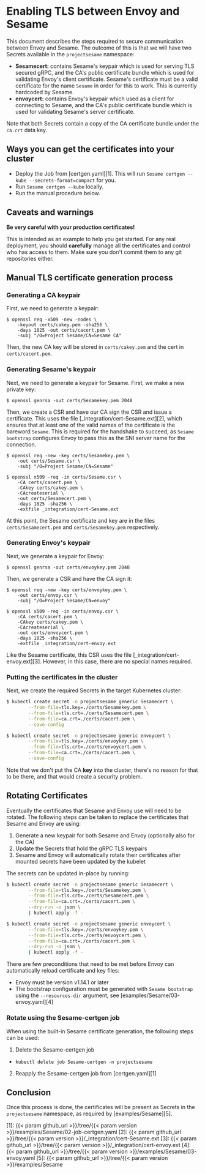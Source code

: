 # Enabling TLS between Envoy and Sesame

This document describes the steps required to secure communication between Envoy and Sesame.
The outcome of this is that we will have two Secrets available in the `projectsesame` namespace:

- **Sesamecert:** contains Sesame's keypair which is used for serving TLS secured gRPC, and the CA's public certificate bundle which is used for validating Envoy's client certificate.
Sesame's certificate must be a valid certificate for the name `Sesame` in order for this to work.
This is currently hardcoded by Sesame.
- **envoycert:** contains Envoy's keypair which used as a client for connecting to Sesame, and the CA's public certificate bundle which is used for validating Sesame's server certificate.

Note that both Secrets contain a copy of the CA certificate bundle under the `ca.crt` data key.

## Ways you can get the certificates into your cluster

- Deploy the Job from [certgen.yaml][1].
This will run `Sesame certgen --kube --secrets-format=compact` for you.
- Run `Sesame certgen --kube` locally.
- Run the manual procedure below.

## Caveats and warnings

**Be very careful with your production certificates!**

This is intended as an example to help you get started.
For any real deployment, you should **carefully** manage all the certificates and control who has access to them.
Make sure you don't commit them to any git repositories either.

## Manual TLS certificate generation process

### Generating a CA keypair

First, we need to generate a keypair:

```
$ openssl req -x509 -new -nodes \
    -keyout certs/cakey.pem -sha256 \
    -days 1825 -out certs/cacert.pem \
    -subj "/O=Project Sesame/CN=Sesame CA"
```

Then, the new CA key will be stored in `certs/cakey.pem` and the cert in `certs/cacert.pem`.

### Generating Sesame's keypair

Next, we need to generate a keypair for Sesame.
First, we make a new private key:

```
$ openssl genrsa -out certs/Sesamekey.pem 2048
```

Then, we create a CSR and have our CA sign the CSR and issue a certificate.
This uses the file [_integration/cert-Sesame.ext][2], which ensures that at least one of the valid names of the certificate is the bareword `Sesame`.
This is required for the handshake to succeed, as `Sesame bootstrap` configures Envoy to pass this as the SNI server name for the connection.

```
$ openssl req -new -key certs/Sesamekey.pem \
	-out certs/Sesame.csr \
	-subj "/O=Project Sesame/CN=Sesame"

$ openssl x509 -req -in certs/Sesame.csr \
    -CA certs/cacert.pem \
    -CAkey certs/cakey.pem \
    -CAcreateserial \
    -out certs/Sesamecert.pem \
    -days 1825 -sha256 \
    -extfile _integration/cert-Sesame.ext
```

At this point, the Sesame certificate and key are in the files `certs/Sesamecert.pem` and `certs/Sesamekey.pem` respectively.

### Generating Envoy's keypair

Next, we generate a keypair for Envoy:

```
$ openssl genrsa -out certs/envoykey.pem 2048
```

Then, we generate a CSR and have the CA sign it:

```
$ openssl req -new -key certs/envoykey.pem \
	-out certs/envoy.csr \
	-subj "/O=Project Sesame/CN=envoy"

$ openssl x509 -req -in certs/envoy.csr \
    -CA certs/cacert.pem \
    -CAkey certs/cakey.pem \
    -CAcreateserial \
    -out certs/envoycert.pem \
    -days 1825 -sha256 \
    -extfile _integration/cert-envoy.ext
```

Like the Sesame certificate, this CSR uses the file [_integration/cert-envoy.ext][3].
However, in this case, there are no special names required.

### Putting the certificates in the cluster

Next, we create the required Secrets in the target Kubernetes cluster:

```bash
$ kubectl create secret -n projectsesame generic Sesamecert \
        --from-file=tls.key=./certs/Sesamekey.pem \
        --from-file=tls.crt=./certs/Sesamecert.pem \
        --from-file=ca.crt=./certs/cacert.pem \
        --save-config

$ kubectl create secret -n projectsesame generic envoycert \
        --from-file=tls.key=./certs/envoykey.pem \
        --from-file=tls.crt=./certs/envoycert.pem \
        --from-file=ca.crt=./certs/cacert.pem \
        --save-config
```

Note that we don't put the CA **key** into the cluster, there's no reason for that to be there, and that would create a security problem.

## Rotating Certificates

Eventually the certificates that Sesame and Envoy use will need to be rotated.
The following steps can be taken to replace the certificates that Sesame and Envoy are using:

1. Generate a new keypair for both Sesame and Envoy (optionally also for the CA)
2. Update the Secrets that hold the gRPC TLS keypairs
3. Sesame and Envoy will automatically rotate their certificates after mounted secrets have been updated by the kubelet

The secrets can be updated in-place by running:

```bash
$ kubectl create secret -n projectsesame generic Sesamecert \
        --from-file=tls.key=./certs/Sesamekey.pem \
        --from-file=tls.crt=./certs/Sesamecert.pem \
        --from-file=ca.crt=./certs/cacert.pem \
        --dry-run -o json \
        | kubectl apply -f -

$ kubectl create secret -n projectsesame generic envoycert \
        --from-file=tls.key=./certs/envoykey.pem \
        --from-file=tls.crt=./certs/envoycert.pem \
        --from-file=ca.crt=./certs/cacert.pem \
        --dry-run -o json \
        | kubectl apply -f -
```

There are few preconditions that need to be met before Envoy can automatically reload certificate and key files:

- Envoy must be version v1.14.1 or later
- The bootstrap configuration must be generated with `Sesame bootstrap` using the `--resources-dir` argument, see [examples/Sesame/03-envoy.yaml][4]

### Rotate using the Sesame-certgen job

When using the built-in Sesame certificate generation, the following steps can be used:

1. Delete the Sesame-certgen job
 - `kubectl delete job Sesame-certgen -n projectsesame`
2. Reapply the Sesame-certgen job from [certgen.yaml][1]

## Conclusion

Once this process is done, the certificates will be present as Secrets in the `projectsesame` namespace, as required by
[examples/Sesame][5].

[1]: {{< param github_url >}}/tree/{{< param version >}}/examples/Sesame/02-job-certgen.yaml
[2]: {{< param github_url >}}/tree/{{< param version >}}/_integration/cert-Sesame.ext
[3]: {{< param github_url >}}/tree/{{< param version >}}/_integration/cert-envoy.ext
[4]: {{< param github_url >}}/tree/{{< param version >}}/examples/Sesame/03-envoy.yaml
[5]: {{< param github_url >}}/tree/{{< param version >}}/examples/Sesame
